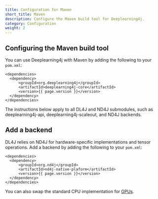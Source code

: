 ```yaml
---
title: Configuration for Maven
short_title: Maven
description: Configure the Maven build tool for Deeplearning4j.
category: Configuration
weight: 2
---
```


## Configuring the Maven build tool

You can use Deeplearning4j with Maven by adding the following to your `pom.xml`:

    <dependencies>
      <dependency>
          <groupId>org.deeplearning4j</groupId>
          <artifactId>deeplearning4j-core</artifactId>
          <version>{{ page.version }}</version>
      </dependency>
    </dependencies>

The instructions below apply to all DL4J and ND4J submodules, such as deeplearning4j-api, deeplearning4j-scaleout, and ND4J backends.

## Add a backend

DL4J relies on ND4J for hardware-specific implementations and tensor operations. Add a backend by adding the following to your `pom.xml`:

    <dependencies>
      <dependency>
          <groupId>org.nd4j</groupId>
          <artifactId>nd4j-native-plaform</artifactId>
          <version>{{ page.version }}</version>
      </dependency>
    </dependencies>

You can also swap the standard CPU implementation for [GPUs](./gpu-cpu-setup).